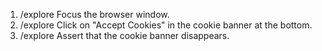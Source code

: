1. /explore Focus the browser window.
2. /explore Click on "Accept Cookies" in the cookie banner at the bottom.
3. /explore Assert that the cookie banner disappears.